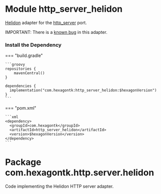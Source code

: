 
# Module http_server_helidon
[Helidon] adapter for the [http_server] port.

IMPORTANT: There is a [known bug] in this adapter.

[known bug]: https://github.com/hexagontk/hexagon/issues/704
[Helidon]: https://helidon.io
[http_server]: http_server.md

### Install the Dependency

=== "build.gradle"

    ```groovy
    repositories {
        mavenCentral()
    }

    dependencies {
      implementation("com.hexagontk:http_server_helidon:$hexagonVersion")
    }
    ```

=== "pom.xml"

    ```xml
    <dependency>
      <groupId>com.hexagontk</groupId>
      <artifactId>http_server_helidon</artifactId>
      <version>$hexagonVersion</version>
    </dependency>
    ```

# Package com.hexagontk.http.server.helidon
Code implementing the Helidon HTTP server adapter.

